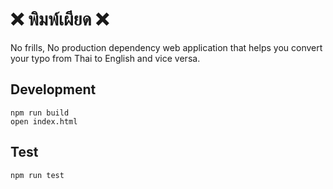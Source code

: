 # ❌ พิมพ์เผียด ❌

No frills, No production dependency web application that helps you convert your typo from Thai to English and vice versa.

## Development
```shell
npm run build
open index.html
```

## Test
```shell
npm run test
```
